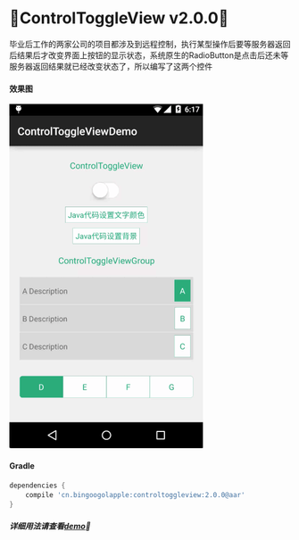 :running:ControlToggleView v2.0.0:running:
============
毕业后工作的两家公司的项目都涉及到远程控制，执行某型操作后要等服务器返回后结果后才改变界面上按钮的显示状态，系统原生的RadioButton是点击后还未等服务器返回结果就已经改变状态了，所以编写了这两个控件

#### 效果图
![Image of ControlToggleViewDemo](https://raw.githubusercontent.com/bingoogolapple/ControlToggleView/master/screenshots/ControlToggleViewDemo.gif)

#### Gradle

```groovy
dependencies {
    compile 'cn.bingoogolapple:controltoggleview:2.0.0@aar'
}
```

##### 详细用法请查看[demo](https://github.com/bingoogolapple/ControlToggleView/tree/master/demo):feet: